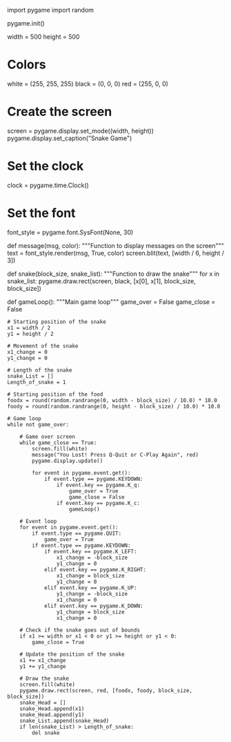 import pygame
import random

pygame.init()

width = 500
height = 500

# Colors
white = (255, 255, 255)
black = (0, 0, 0)
red = (255, 0, 0)

# Create the screen
screen = pygame.display.set_mode((width, height))
pygame.display.set_caption("Snake Game")

# Set the clock
clock = pygame.time.Clock()

# Set the font
font_style = pygame.font.SysFont(None, 30)


def message(msg, color):
    """Function to display messages on the screen"""
    text = font_style.render(msg, True, color)
    screen.blit(text, [width / 6, height / 3])


def snake(block_size, snake_list):
    """Function to draw the snake"""
    for x in snake_list:
        pygame.draw.rect(screen, black, [x[0], x[1], block_size, block_size])


def gameLoop():
    """Main game loop"""
    game_over = False
    game_close = False

    # Starting position of the snake
    x1 = width / 2
    y1 = height / 2

    # Movement of the snake
    x1_change = 0
    y1_change = 0

    # Length of the snake
    snake_List = []
    Length_of_snake = 1

    # Starting position of the food
    foodx = round(random.randrange(0, width - block_size) / 10.0) * 10.0
    foody = round(random.randrange(0, height - block_size) / 10.0) * 10.0

    # Game loop
    while not game_over:

        # Game over screen
        while game_close == True:
            screen.fill(white)
            message("You Lost! Press Q-Quit or C-Play Again", red)
            pygame.display.update()

            for event in pygame.event.get():
                if event.type == pygame.KEYDOWN:
                    if event.key == pygame.K_q:
                        game_over = True
                        game_close = False
                    if event.key == pygame.K_c:
                        gameLoop()

        # Event loop
        for event in pygame.event.get():
            if event.type == pygame.QUIT:
                game_over = True
            if event.type == pygame.KEYDOWN:
                if event.key == pygame.K_LEFT:
                    x1_change = -block_size
                    y1_change = 0
                elif event.key == pygame.K_RIGHT:
                    x1_change = block_size
                    y1_change = 0
                elif event.key == pygame.K_UP:
                    y1_change = -block_size
                    x1_change = 0
                elif event.key == pygame.K_DOWN:
                    y1_change = block_size
                    x1_change = 0

        # Check if the snake goes out of bounds
        if x1 >= width or x1 < 0 or y1 >= height or y1 < 0:
            game_close = True

        # Update the position of the snake
        x1 += x1_change
        y1 += y1_change

        # Draw the snake
        screen.fill(white)
        pygame.draw.rect(screen, red, [foodx, foody, block_size, block_size])
        snake_Head = []
        snake_Head.append(x1)
        snake_Head.append(y1)
        snake_List.append(snake_Head)
        if len(snake_List) > Length_of_snake:
            del snake
